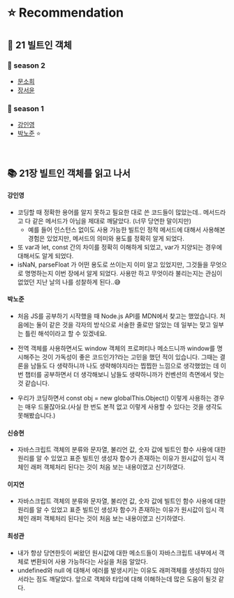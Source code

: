 # ⭐️ Recommendation

## 📌 21 빌트인 객체

### 🥎 season 2

- [문소희](https://github.com/Next-by-Next/Javascript-Deep-Dive-Study/blob/main/docs/21_%EB%B9%8C%ED%8A%B8%EC%9D%B8%20%EA%B0%9D%EC%B2%B4/%EB%AC%B8%EC%86%8C%ED%9D%AC.md)
- [장서윤](https://github.com/Next-by-Next/Javascript-Deep-Dive-Study/blob/main/docs/21_%EB%B9%8C%ED%8A%B8%EC%9D%B8%20%EA%B0%9D%EC%B2%B4/%EB%B0%95%EB%85%B8%EC%A4%80.md)
  
### 🥎 season 1

- [강인영](https://github.com/Next-by-Next/Javascript-Deep-Dive-Study/blob/main/docs/21_%EB%B9%8C%ED%8A%B8%EC%9D%B8%20%EA%B0%9D%EC%B2%B4/%EA%B0%95%EC%9D%B8%EC%98%81.md)
- [박노준](https://github.com/Next-by-Next/Javascript-Deep-Dive-Study/blob/main/docs/21_%EB%B9%8C%ED%8A%B8%EC%9D%B8%20%EA%B0%9D%EC%B2%B4/%EB%B0%95%EB%85%B8%EC%A4%80.md) ⭐️

<br>

## 📚 21장 빌트인 객체를 읽고 나서

#### 강인영

- 코딩할 때 정확한 용어를 알지 못하고 필요한 대로 쓴 코드들이 많았는데.. 메서드라고 다 같은 메서드가 아님을 제대로 깨달았다. (너무 당연한 말이지만)
    - 예를 들어 인스턴스 없이도 사용 가능한 빌트인 정적 메서드에 대해서 사용해본 경험은 있었지만, 메서드의 의미와 용도를 정확히 알게 되었다.
- 또 var과 let, const 간의 차이를 정확히 이해하게 되었고, var가 지양되는 경우에 대해서도 알게 되었다.
- isNaN, parseFloat 가 어떤 용도로 쓰이는지 이미 알고 있었지만, 그것들을 무엇으로 명명하는지 이번 장에서 알게 되었다. 사용만 하고 무엇이라 불리는지는 관심이 없었던 지난 날의 나를 성찰하게 된다..😅

#### 박노준

- 처음 JS를 공부하기 시작했을 때 Node.js API를 MDN에서 찾고는 했었습니다. 처음에는 둘이 같은 것을 각자의 방식으로 서술한 줄로만 알았는 데 일부는 맞고 일부는 틀린 해석이라고 할 수 있겠네요.

- 전역 객체를 사용하면서도 window 객체의 프로퍼티나 메소드니까 window를 명시해주는 것이 가독성이 좋은 코드인가?라는 고민을 했던 적이 있습니다. 그때는 결론을 남들도 다 생략하니까 나도 생략해야지라는 찝찝한 느낌으로 생각했었는 데 이번 챕터를 공부하면서 더 생각해보니 남들도 생략하니까가 컨벤션의 측면에서 맞는 것 같습니다.
- 우리가 코딩하면서 const obj = new globalThis.Object() 이렇게 사용하는 경우는 매우 드물잖아요.(사실 한 번도 본적 없고 이렇게 사용할 수 있다는 것을 생각도 못해봤습니다.)

#### 신승현

- 자바스크립트 객체의 분류와 문자열, 불리언 값, 숫자 값에 빌트인 함수 사용에 대한 원리를 알 수 있었고 표준 빌트인 생성자 함수가 존재하는 이유가 원시값이 임시 객체인 래퍼 객체처리 된다는 것이 처음 보는 내용이였고 신기하였다.


#### 이지연

- 자바스크립트 객체의 분류와 문자열, 불리언 값, 숫자 값에 빌트인 함수 사용에 대한 원리를 알 수 있었고 표준 빌트인 생성자 함수가 존재하는 이유가 원시값이 임시 객체인 래퍼 객체처리 된다는 것이 처음 보는 내용이였고 신기하였다.

#### 최성관

- 내가 항상 당연한듯이 써왔던 원시값에 대한 메소드들이 자바스크립트 내부에서 객체로 변환되어 사용 가능하다는 사실을 처음 알았다.
- undefined와 null 에 대해서 에러를 발생시키는 이유도 래퍼객체를 생성하지 않아서라는 점도 깨달았다. 앞으로 객체와 타입에 대해 이해하는데 많은 도움이 될것 같다.
